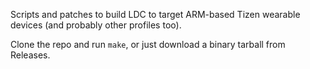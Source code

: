 Scripts and patches to build LDC to target ARM-based Tizen wearable devices
(and probably other profiles too).

Clone the repo and run `make`, or just download a binary tarball from Releases.
